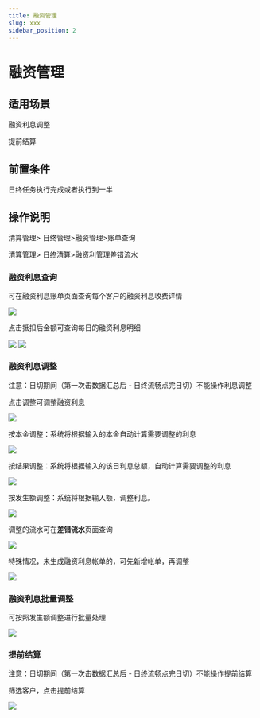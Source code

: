 ```yaml
---
title: 融资管理
slug: xxx
sidebar_position: 2
---
```



# 融资管理

## 适用场景

融资利息调整

提前结算

## 前置条件

日终任务执行完成或者执行到一半

## 操作说明

清算管理&gt; 日终管理&gt;融资管理&gt;账单查询

清算管理&gt; 日终清算&gt;融资利管理差错流水

### 融资利息查询

可在融资利息账单页面查询每个客户的融资利息收费详情

<img src="/assets/Xh42bwDdFokYJYxEJN4cRhQpn8g.png" src-width="2910" src-height="1544" align="center"/>

点击抵扣后金额可查询每日的融资利息明细

<img src="/assets/T2o6bSV0gopsvExNX5LcdkbwnOf.png" src-width="2910" src-height="1554" align="center"/>

<img src="/assets/LVzwbobsQop7cKxMJaDcPLeRnUf.png" src-width="2898" src-height="1522" align="center"/>

### 融资利息调整

注意：日切期间（第一次击数据汇总后 - 日终流畅点完日切）不能操作利息调整

点击调整可调整融资利息

<img src="/assets/EhGHboZszo1wInx0LCBcFGRwntW.png" src-width="2910" src-height="1528" align="center"/>

按本金调整：系统将根据输入的本金自动计算需要调整的利息

<img src="/assets/Quk3b5JMSobrR0xGpXzcjYbZndb.png" src-width="2914" src-height="1548" align="center"/>

按结果调整：系统将根据输入的该日利息总额，自动计算需要调整的利息

<img src="/assets/Wdf0bn3hooEK4zxgAsGcftCZn9f.png" src-width="2928" src-height="1558" align="center"/>

按发生额调整：系统将根据输入额，调整利息。

<img src="/assets/K3TjbwJD4o8ebvx8rXBcHKqknnh.png" src-width="2914" src-height="1548" align="center"/>

调整的流水可在**差错流水**页面查询

<img src="/assets/RjwZbYovroTadpxp7jacbnBMnCe.png" src-width="2482" src-height="1406" align="center"/>

特殊情况，未生成融资利息帐单的，可先新增帐单，再调整

<img src="/assets/ZNDybtnxfoPBBkxA0gmcpS6anl0.png" src-width="2912" src-height="1550" align="center"/>

### 融资利息批量调整

可按照发生额调整进行批量处理

<img src="/assets/LiPebJl2cow0cIx6Ymfc7VzAnch.png" src-width="2484" src-height="1414" align="center"/>

### 提前结算

注意：日切期间（第一次击数据汇总后 - 日终流畅点完日切）不能操作提前结算

筛选客户，点击提前结算

<img src="/assets/ATkmbMp1Eo4UD9xidaucpg5knWb.png" src-width="2900" src-height="1546" align="center"/>

